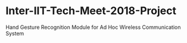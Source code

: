 # Inter-IIT-Tech-Meet-2018-Project
Hand Gesture Recognition Module for Ad Hoc Wireless Communication System
